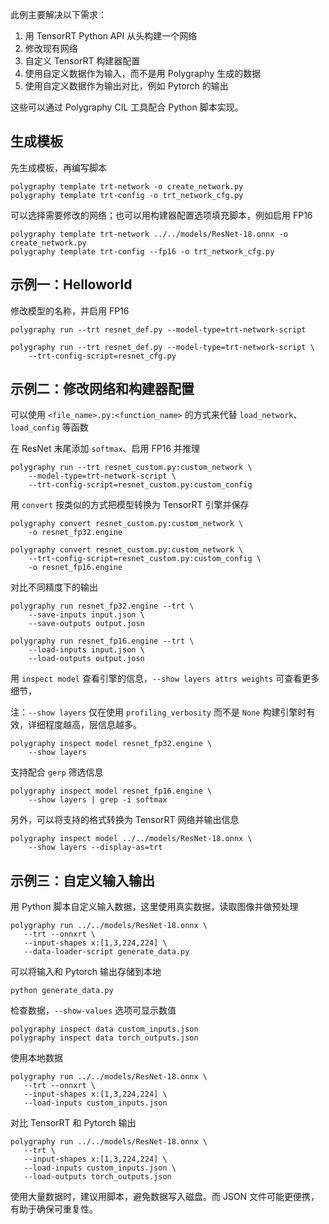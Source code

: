 

此例主要解决以下需求：
1. 用 TensorRT Python API 从头构建一个网络
2. 修改现有网络
3. 自定义 TensorRT 构建器配置
4. 使用自定义数据作为输入，而不是用 Polygraphy 生成的数据
5. 使用自定义数据作为输出对比，例如 Pytorch 的输出

这些可以通过 Polygraphy CIL 工具配合 Python 脚本实现。

## 生成模板

先生成模板，再编写脚本

```shell
polygraphy template trt-network -o create_network.py
polygraphy template trt-config -o trt_network_cfg.py
```
可以选择需要修改的网络；也可以用构建器配置选项填充脚本，例如启用 FP16
```shell
polygraphy template trt-network ../../models/ResNet-18.onnx -o create_network.py
polygraphy template trt-config --fp16 -o trt_network_cfg.py
```

## 示例一：Helloworld
修改模型的名称，并启用 FP16
```shell
polygraphy run --trt resnet_def.py --model-type=trt-network-script
```

```shell
polygraphy run --trt resnet_def.py --model-type=trt-network-script \
    --trt-config-script=resnet_cfg.py
```

## 示例二：修改网络和构建器配置
可以使用 `<file_name>.py:<function_name>` 的方式来代替 `load_network`、`load_config` 等函数

在 ResNet 末尾添加 `softmax`、启用 FP16 并推理
```shell
polygraphy run --trt resnet_custom.py:custom_network \
    --model-type=trt-network-script \
    --trt-config-script=resnet_custom.py:custom_config
```

用 `convert` 按类似的方式把模型转换为 TensorRT 引擎并保存
```shell
polygraphy convert resnet_custom.py:custom_network \
    -o resnet_fp32.engine
```
```shell
polygraphy convert resnet_custom.py:custom_network \
    --trt-config-script=resnet_custom.py:custom_config \
    -o resnet_fp16.engine
```
对比不同精度下的输出
```shell
polygraphy run resnet_fp32.engine --trt \
    --save-inputs input.json \
    --save-outputs output.josn
```
```shell
polygraphy run resnet_fp16.engine --trt \
    --load-inputs input.json \
    --load-outputs output.josn
```
用 `inspect model` 查看引擎的信息，`--show layers attrs weights` 可查看更多细节，


注：`--show layers` 仅在使用 `profiling_verbosity` 而不是 `None` 构建引擎时有效，详细程度越高，层信息越多。
```shell
polygraphy inspect model resnet_fp32.engine \
    --show layers
```
支持配合 `gerp` 筛选信息
```shell
polygraphy inspect model resnet_fp16.engine \
    --show layers | grep -i softmax
```
另外，可以将支持的格式转换为 TensorRT 网络并输出信息
```shell
polygraphy inspect model ../../models/ResNet-18.onnx \
    --show layers --display-as=trt
```

## 示例三：自定义输入输出
用 Python 脚本自定义输入数据，这里使用真实数据，读取图像并做预处理
```shell
polygraphy run ../../models/ResNet-18.onnx \
   --trt --onnxrt \
   --input-shapes x:[1,3,224,224] \
   --data-loader-script generate_data.py
```

可以将输入和 Pytorch 输出存储到本地
```shell
python generate_data.py
```
检查数据，`--show-values` 选项可显示数值
```shell
polygraphy inspect data custom_inputs.json
polygraphy inspect data torch_outputs.json
```

使用本地数据
```shell
polygraphy run ../../models/ResNet-18.onnx \
   --trt --onnxrt \
   --input-shapes x:[1,3,224,224] \
   --load-inputs custom_inputs.json
```

对比 TensorRT 和 Pytorch 输出
```shell
polygraphy run ../../models/ResNet-18.onnx \
   --trt \
   --input-shapes x:[1,3,224,224] \
   --load-inputs custom_inputs.json \
   --load-outputs torch_outputs.json
```

使用大量数据时，建议用脚本，避免数据写入磁盘。而 JSON 文件可能更便携，有助于确保可重复性。
